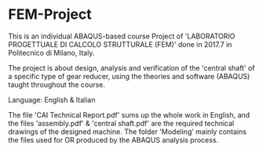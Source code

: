 # FEM-Project

This is an individual ABAQUS-based course Project of 'LABORATORIO PROGETTUALE DI CALCOLO STRUTTURALE (FEM)' done in 2017.7 in Politecnico di Milano, Italy.

The project is about design, analysis and verification of the 'central shaft' of a specific type of gear reducer, using the theories and software (ABAQUS) taught throughout the course.

Language: English & Italian

The file 'CAI Technical Report.pdf' sums up the whole work in English, and the files 'assembly.pdf' & 'central shaft.pdf' are the required technical drawings of the designed machine. The folder 'Modeling' mainly contains the files used for OR produced by the ABAQUS analysis process.

